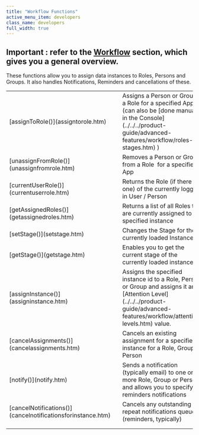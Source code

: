 ```yaml
---
title: "Workflow Functions"
active_menu_item: developers
class_name: developers
full_width: true
---
```



## Important : refer to the [Workflow](../../../product-guide/advanced-features/workflow/index.htm) section, which gives you a general overview.

These functions allow you to assign data instances to Roles, Persons and Groups. It also handles Notifications, Reminders and cancellations of these.

<table>
<tr>
<td width="230">
[assignToRole()](assigntorole.htm)

</td>
<td width="13">
</td>
<td width="637">
Assigns a Person or Group to a Role for a specified App (can also be [done manually in the Console](../../../product-guide/advanced-features/workflow/roles--stages.htm) )

</td>
</tr>
<tr>
<td width="230">
[unassignFromRole()](unassignfromrole.htm)

</td>
<td width="13">
</td>
<td width="637">
Removes a Person or Group from a Role  for a specified App

</td>
</tr>
<tr>
<td width="230">
[currentUserRole()](currentuserrole.htm)

</td>
<td width="13">
</td>
<td width="637">
Returns the Role (if there is one) of the currently logged in User / Person

</td>
</tr>
<tr>
<td width="230">
[getAssignedRoles()](getassignedroles.htm)

</td>
<td width="13">
</td>
<td width="637">
Returns a list of all Roles that are currently assigned to a specified instance

</td>
</tr>
<tr>
<td width="230">
[setStage()](setstage.htm)

</td>
<td width="13">
</td>
<td width="637">
Changes the Stage for the currently loaded Instance

</td>
</tr>
<tr>
<td width="230">
[getStage()](getstage.htm)

</td>
<td width="13">
</td>
<td width="637">
Enables you to get the current stage of the currently loaded instance

</td>
</tr>
<tr>
<td width="230">
[assignInstance()](assigninstance.htm)

</td>
<td width="13">
</td>
<td width="637">
Assigns the specified instance id to a Role, Person or Group and assigns it an [Attention Level](../../../product-guide/advanced-features/workflow/attention-levels.htm) value.

</td>
</tr>
<tr>
<td width="230">
[cancelAssignments()](cancelassignments.htm)

</td>
<td width="13">
</td>
<td width="637">
Cancels an existing assignment for a specified instance for a Role, Group or Person

</td>
</tr>
<tr>
<td width="230">
[notify()](notify.htm)

</td>
<td width="13">
</td>
<td width="637">
Sends a notification (typically email) to one or more Role, Group or Person and allows you to specify reminders notifications

</td>
</tr>
<tr>
<td width="230">
[cancelNotifications()](cancelnotificationsforinstance.htm)

</td>
<td width="13">
</td>
<td width="637">
Cancels any outstanding repeat notifications queued (reminders, typically)

</td>
</tr>
<tr>
<td width="230">
</td>
<td width="13">
</td>
<td width="637">
</td>
</tr>
<tr>
<td width="230">
</td>
<td width="13">
</td>
<td width="637">
</td>
</tr>
</table>

